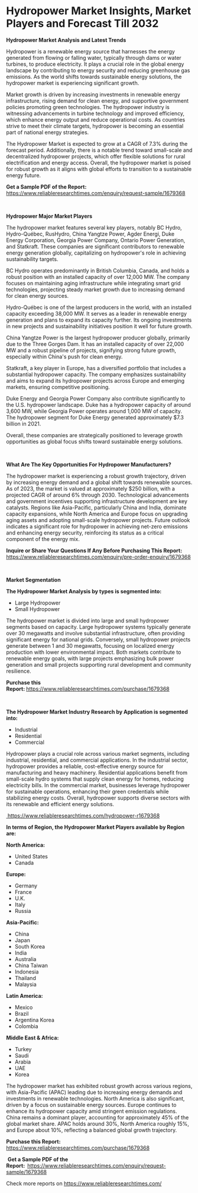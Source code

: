 <p><h1>Hydropower Market Insights, Market Players and Forecast Till 2032</h1></p><p><strong>Hydropower Market Analysis and Latest Trends</strong></p>
<p><p>Hydropower is a renewable energy source that harnesses the energy generated from flowing or falling water, typically through dams or water turbines, to produce electricity. It plays a crucial role in the global energy landscape by contributing to energy security and reducing greenhouse gas emissions. As the world shifts towards sustainable energy solutions, the hydropower market is experiencing significant growth.</p><p>Market growth is driven by increasing investments in renewable energy infrastructure, rising demand for clean energy, and supportive government policies promoting green technologies. The hydropower industry is witnessing advancements in turbine technology and improved efficiency, which enhance energy output and reduce operational costs. As countries strive to meet their climate targets, hydropower is becoming an essential part of national energy strategies.</p><p>The Hydropower Market is expected to grow at a CAGR of 7.3% during the forecast period. Additionally, there is a notable trend toward small-scale and decentralized hydropower projects, which offer flexible solutions for rural electrification and energy access. Overall, the hydropower market is poised for robust growth as it aligns with global efforts to transition to a sustainable energy future.</p></p>
<p><strong>Get a Sample PDF of the Report:&nbsp;</strong> <a href="https://www.reliableresearchtimes.com/enquiry/request-sample/1679368?utm_campaign=3227&utm_medium=2&utm_source=Github&utm_content=ia&utm_term=07042025&utm_id=hydropower">https://www.reliableresearchtimes.com/enquiry/request-sample/1679368</a></p>
<p>&nbsp;</p>
<p><strong>Hydropower Major Market Players</strong></p>
<p><p>The hydropower market features several key players, notably BC Hydro, Hydro-Québec, RusHydro, China Yangtze Power, Agder Energi, Duke Energy Corporation, Georgia Power Company, Ontario Power Generation, and Statkraft. These companies are significant contributors to renewable energy generation globally, capitalizing on hydropower's role in achieving sustainability targets.</p><p>BC Hydro operates predominantly in British Columbia, Canada, and holds a robust position with an installed capacity of over 12,000 MW. The company focuses on maintaining aging infrastructure while integrating smart grid technologies, projecting steady market growth due to increasing demand for clean energy sources.</p><p>Hydro-Québec is one of the largest producers in the world, with an installed capacity exceeding 38,000 MW. It serves as a leader in renewable energy generation and plans to expand its capacity further. Its ongoing investments in new projects and sustainability initiatives position it well for future growth.</p><p>China Yangtze Power is the largest hydropower producer globally, primarily due to the Three Gorges Dam. It has an installed capacity of over 22,000 MW and a robust pipeline of projects, signifying strong future growth, especially within China's push for clean energy.</p><p>Statkraft, a key player in Europe, has a diversified portfolio that includes a substantial hydropower capacity. The company emphasizes sustainability and aims to expand its hydropower projects across Europe and emerging markets, ensuring competitive positioning.</p><p>Duke Energy and Georgia Power Company also contribute significantly to the U.S. hydropower landscape. Duke has a hydropower capacity of around 3,600 MW, while Georgia Power operates around 1,000 MW of capacity. The hydropower segment for Duke Energy generated approximately $7.3 billion in 2021.</p><p>Overall, these companies are strategically positioned to leverage growth opportunities as global focus shifts toward sustainable energy solutions.</p></p>
<p>&nbsp;</p>
<p><strong>What Are The Key Opportunities For Hydropower Manufacturers?</strong></p>
<p><p>The hydropower market is experiencing a robust growth trajectory, driven by increasing energy demand and a global shift towards renewable sources. As of 2023, the market is valued at approximately $250 billion, with a projected CAGR of around 6% through 2030. Technological advancements and government incentives supporting infrastructure development are key catalysts. Regions like Asia-Pacific, particularly China and India, dominate capacity expansions, while North America and Europe focus on upgrading aging assets and adopting small-scale hydropower projects. Future outlook indicates a significant role for hydropower in achieving net-zero emissions and enhancing energy security, reinforcing its status as a critical component of the energy mix.</p></p>
<p><strong>Inquire or Share Your Questions If Any Before Purchasing This Report:</strong> <a href="https://www.reliableresearchtimes.com/enquiry/pre-order-enquiry/1679368?utm_campaign=3227&utm_medium=2&utm_source=Github&utm_content=ia&utm_term=07042025&utm_id=hydropower">https://www.reliableresearchtimes.com/enquiry/pre-order-enquiry/1679368</a></p>
<p>&nbsp;</p>
<p><strong>Market Segmentation</strong></p>
<p><strong>The Hydropower Market Analysis by types is segmented into:</strong></p>
<p><ul><li>Large Hydropower</li><li>Small Hydropower</li></ul></p>
<p><p>The hydropower market is divided into large and small hydropower segments based on capacity. Large hydropower systems typically generate over 30 megawatts and involve substantial infrastructure, often providing significant energy for national grids. Conversely, small hydropower projects generate between 1 and 30 megawatts, focusing on localized energy production with lower environmental impact. Both markets contribute to renewable energy goals, with large projects emphasizing bulk power generation and small projects supporting rural development and community resilience.</p></p>
<p><strong>Purchase this Report:&nbsp;</strong><a href="https://www.reliableresearchtimes.com/purchase/1679368?utm_campaign=3227&utm_medium=2&utm_source=Github&utm_content=ia&utm_term=07042025&utm_id=hydropower">https://www.reliableresearchtimes.com/purchase/1679368</a></p>
<p>&nbsp;</p>
<p><strong>The Hydropower Market Industry Research by Application is segmented into:</strong></p>
<p><ul><li>Industrial</li><li>Residential</li><li>Commercial</li></ul></p>
<p><p>Hydropower plays a crucial role across various market segments, including industrial, residential, and commercial applications. In the industrial sector, hydropower provides a reliable, cost-effective energy source for manufacturing and heavy machinery. Residential applications benefit from small-scale hydro systems that supply clean energy for homes, reducing electricity bills. In the commercial market, businesses leverage hydropower for sustainable operations, enhancing their green credentials while stabilizing energy costs. Overall, hydropower supports diverse sectors with its renewable and efficient energy solutions.</p></p>
<p><a href="https://www.reliableresearchtimes.com/hydropower-r1679368?utm_campaign=3227&utm_medium=2&utm_source=Github&utm_content=ia&utm_term=07042025&utm_id=hydropower">&nbsp;https://www.reliableresearchtimes.com/hydropower-r1679368</a></p>
<p><strong>In terms of Region, the Hydropower Market Players available by Region are:</strong></p>
<p>
    <p> <strong> North America: </strong>
        <ul>
            <li>United States</li>
            <li>Canada</li>
        </ul>
        </p> 
    <p> <strong> Europe: </strong>
        <ul>
            <li>Germany</li>
            <li>France</li>
            <li>U.K.</li>
            <li>Italy</li>
            <li>Russia</li>
        </ul>
        </p> 
    <p> <strong> Asia-Pacific: </strong>
        <ul>
            <li>China</li>
            <li>Japan</li>
            <li>South Korea</li>
            <li>India</li>
            <li>Australia</li>
            <li>China Taiwan</li>
            <li>Indonesia</li>
            <li>Thailand</li>
            <li>Malaysia</li>
        </ul>
        </p> 
    <p> <strong> Latin America: </strong>
        <ul>
            <li>Mexico</li>
            <li>Brazil</li>
            <li>Argentina Korea</li>
            <li>Colombia</li>
        </ul>
        </p> 
    <p> <strong> Middle East & Africa: </strong>
        <ul>
            <li>Turkey</li>
            <li>Saudi</li>
            <li>Arabia</li>
            <li>UAE</li>
            <li>Korea</li>
        </ul>
    </p>
    </p>
<p><p>The hydropower market has exhibited robust growth across various regions, with Asia-Pacific (APAC) leading due to increasing energy demands and investments in renewable technologies. North America is also significant, driven by a focus on sustainable energy sources. Europe continues to enhance its hydropower capacity amid stringent emission regulations. China remains a dominant player, accounting for approximately 45% of the global market share. APAC holds around 30%, North America roughly 15%, and Europe about 10%, reflecting a balanced global growth trajectory.</p></p>
<p><strong>Purchase this Report: </strong><a href="https://www.reliableresearchtimes.com/purchase/1679368?utm_campaign=3227&utm_medium=2&utm_source=Github&utm_content=ia&utm_term=07042025&utm_id=hydropower">https://www.reliableresearchtimes.com/purchase/1679368</a></p>
<p>&nbsp;<strong>Get a Sample PDF of the Report:&nbsp;&nbsp;</strong><a href="https://www.reliableresearchtimes.com/enquiry/request-sample/1679368?utm_campaign=3227&utm_medium=2&utm_source=Github&utm_content=ia&utm_term=07042025&utm_id=hydropower">https://www.reliableresearchtimes.com/enquiry/request-sample/1679368</a></p>
<p><strong></strong></p>
<p>Check more reports on <a href="https://www.reliableresearchtimes.com/?utm_campaign=3227&utm_medium=2&utm_source=Github&utm_content=ia&utm_term=07042025&utm_id=hydropower">https://www.reliableresearchtimes.com/</a></p>